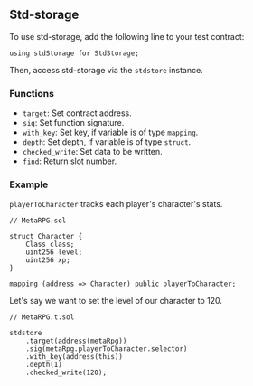 ## Std-storage

To use std-storage, add the following line to your test contract:

```solidity
using stdStorage for StdStorage;
```

Then, access std-storage via the `stdstore` instance.

### Functions

- `target`: Set contract address.
- `sig`: Set function signature.
- `with_key`: Set key, if variable is of type `mapping`.
- `depth`: Set depth, if variable is of type `struct`.
- `checked_write`: Set data to be written.
- `find`: Return slot number.

### Example

`playerToCharacter` tracks each player's character's stats.

```solidity
// MetaRPG.sol

struct Character {
    Class class;
    uint256 level;
    uint256 xp;
}

mapping (address => Character) public playerToCharacter;
```

Let's say we want to set the level of our character to 120.

```solidity
// MetaRPG.t.sol

stdstore
    .target(address(metaRpg))
    .sig(metaRpg.playerToCharacter.selector)
    .with_key(address(this))
    .depth(1)
    .checked_write(120);
```